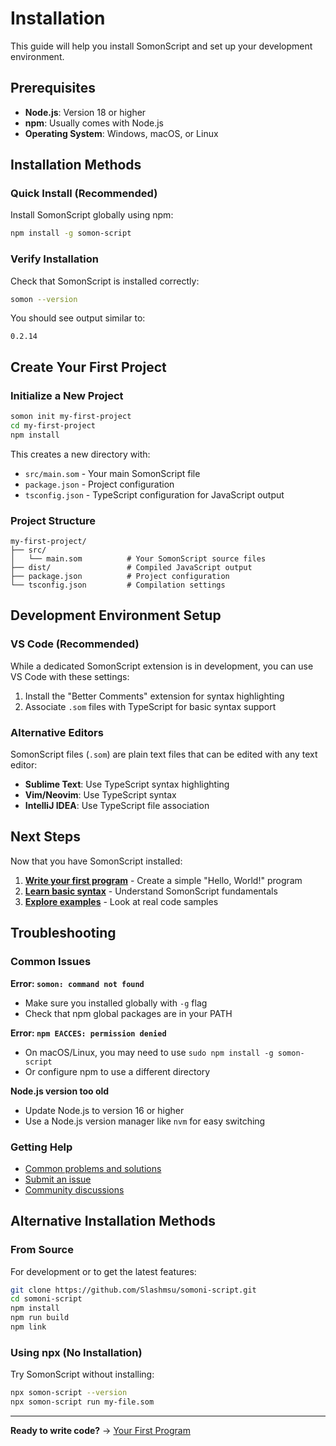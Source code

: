 # Installation

This guide will help you install SomonScript and set up your development
environment.

## Prerequisites

- **Node.js**: Version 18 or higher
- **npm**: Usually comes with Node.js
- **Operating System**: Windows, macOS, or Linux

## Installation Methods

### Quick Install (Recommended)

Install SomonScript globally using npm:

```bash
npm install -g somon-script
```

### Verify Installation

Check that SomonScript is installed correctly:

```bash
somon --version
```

You should see output similar to:

```
0.2.14
```

## Create Your First Project

### Initialize a New Project

```bash
somon init my-first-project
cd my-first-project
npm install
```

This creates a new directory with:

- `src/main.som` - Your main SomonScript file
- `package.json` - Project configuration
- `tsconfig.json` - TypeScript configuration for JavaScript output

### Project Structure

```
my-first-project/
├── src/
│   └── main.som          # Your SomonScript source files
├── dist/                 # Compiled JavaScript output
├── package.json          # Project configuration
└── tsconfig.json         # Compilation settings
```

## Development Environment Setup

### VS Code (Recommended)

While a dedicated SomonScript extension is in development, you can use VS Code
with these settings:

1. Install the "Better Comments" extension for syntax highlighting
2. Associate `.som` files with TypeScript for basic syntax support

### Alternative Editors

SomonScript files (`.som`) are plain text files that can be edited with any text
editor:

- **Sublime Text**: Use TypeScript syntax highlighting
- **Vim/Neovim**: Use TypeScript syntax
- **IntelliJ IDEA**: Use TypeScript file association

## Next Steps

Now that you have SomonScript installed:

1. **[Write your first program](first-program.md)** - Create a simple "Hello,
   World!" program
2. **[Learn basic syntax](basic-syntax.md)** - Understand SomonScript
   fundamentals
3. **[Explore examples](../../examples/)** - Look at real code samples

## Troubleshooting

### Common Issues

**Error: `somon: command not found`**

- Make sure you installed globally with `-g` flag
- Check that npm global packages are in your PATH

**Error: `npm EACCES: permission denied`**

- On macOS/Linux, you may need to use `sudo npm install -g somon-script`
- Or configure npm to use a different directory

**Node.js version too old**

- Update Node.js to version 16 or higher
- Use a Node.js version manager like `nvm` for easy switching

### Getting Help

- [Common problems and solutions](../how-to/handle-compilation-errors.md)
- [Submit an issue](https://github.com/Slashmsu/somoni-script/issues)
- [Community discussions](https://github.com/Slashmsu/somoni-script/discussions)

## Alternative Installation Methods

### From Source

For development or to get the latest features:

```bash
git clone https://github.com/Slashmsu/somoni-script.git
cd somoni-script
npm install
npm run build
npm link
```

### Using npx (No Installation)

Try SomonScript without installing:

```bash
npx somon-script --version
npx somon-script run my-file.som
```

---

**Ready to write code?** → [Your First Program](first-program.md)

